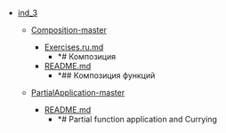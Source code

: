 - <a href = "E:\Node_projects\Node_Way\Education\Timur_Video_JS\ind_3\cat.ind_3\dir.ind_3.md">ind_3</a>
    - <a href = "E:\Node_projects\Node_Way\Education\Timur_Video_JS\ind_3\Composition-master\cat.Composition-master\dir.Composition-master.md">Composition-master</a>
        - <a href = "E:\Node_projects\Node_Way\Education\Timur_Video_JS\ind_3\Composition-master\Exercises.ru.md">Exercises.ru.md</a>
            - *# Композиция
        - <a href = "E:\Node_projects\Node_Way\Education\Timur_Video_JS\ind_3\Composition-master\README.md">README.md</a>
            - *## Композиция функций
    
    - <a href = "E:\Node_projects\Node_Way\Education\Timur_Video_JS\ind_3\PartialApplication-master\cat.PartialApplication-master\dir.PartialApplication-master.md">PartialApplication-master</a>
        - <a href = "E:\Node_projects\Node_Way\Education\Timur_Video_JS\ind_3\PartialApplication-master\README.md">README.md</a>
            - *# Partial function application and Currying
    
